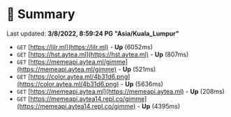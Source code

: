 # 📖 Summary
Last updated: **3/8/2022, 8:59:24 PG "Asia/Kuala_Lumpur"**

- `GET` [https://lilr.ml](https://lilr.ml) - **Up** (6052ms)
- `GET` [https://hst.aytea.ml](https://hst.aytea.ml) - **Up** (807ms)
- `GET` [https://memeapi.aytea.ml/gimme](https://memeapi.aytea.ml/gimme) - **Up** (521ms)
- `GET` [https://color.aytea.ml/4b31d6.png](https://color.aytea.ml/4b31d6.png) - **Up** (5636ms)
- `GET` [https://memeapi.aytea.ml](https://memeapi.aytea.ml) - **Up** (208ms)
- `GET` [https://memeapi.aytea14.repl.co/gimme](https://memeapi.aytea14.repl.co/gimme) - **Up** (4395ms)
